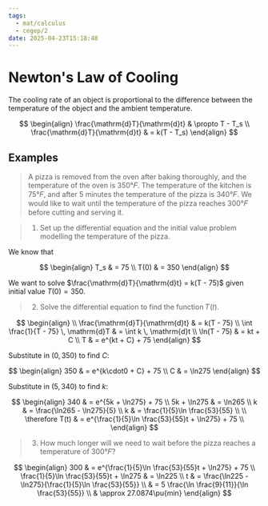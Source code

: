 ```yaml
---
tags:
  - mat/calculus
  - cegep/2
date: 2025-04-23T15:18:48
---
```


# Newton's Law of Cooling

The cooling rate of an object is proportional to the difference between the temperature of the object and the ambient temperature.

$$
\begin{align}
\frac{\mathrm{d}T}{\mathrm{d}t} & \propto T - T_s \\
\frac{\mathrm{d}T}{\mathrm{d}t} & = k(T - T_s)
\end{align}
$$

## Examples

> A pizza is removed from the oven after baking thoroughly, and the temperature of the oven is 350°𝐹. The temperature of the kitchen is 75°𝐹, and after 5 minutes the temperature of the pizza is 340°𝐹. We would like to wait until the temperature of the pizza reaches 300°𝐹 before cutting and serving it.

 > 1. Set up the differential equation and the initial value problem modelling the temperature of the pizza.

We know that

$$
\begin{align}
T_s & = 75 \\
T(0) & = 350
\end{align}
$$

We want to solve $\frac{\mathrm{d}T}{\mathrm{d}t} = k(T - 75)$ given initial value $T(0) = 350$.

> 2. Solve the differential equation to find the function 𝑇(𝑡).

$$
\begin{align} \\
\frac{\mathrm{d}T}{\mathrm{d}t} & = k(T - 75) \\
\int \frac{1}{T - 75} \, \mathrm{d}T & = \int k \, \mathrm{d}t \\
\ln(T - 75) & = kt + C \\
T & = e^{kt + C} + 75
\end{align}
$$

Substitute in $(0, 350)$ to find $C$:

$$
\begin{align}
350 & = e^{k\cdot0 + C} + 75 \\
C & = \ln275
\end{align}
$$

Substitute in $(5, 340)$ to find $k$:

$$
\begin{align}
340 & = e^{5k + \ln275} + 75 \\
5k + \ln275 & = \ln265 \\
k & = \frac{\ln265 - \ln275}{5} \\
k & = \frac{1}{5}\ln \frac{53}{55} \\
 \\
\therefore T(t) & = e^{\frac{1}{5}\ln \frac{53}{55}t + \ln275} + 75 \\
\end{align}
$$

> 3. How much longer will we need to wait before the pizza reaches a temperature of 300°𝐹?

$$
\begin{align}
300 & = e^{\frac{1}{5}\ln \frac{53}{55}t + \ln275} + 75 \\
\frac{1}{5}\ln \frac{53}{55}t + \ln275 & = \ln225 \\
t & = \frac{\ln225 - \ln275}{\frac{1}{5}\ln \frac{53}{55}} \\
 & = 5 \frac{\ln \frac{9}{11}}{\ln \frac{53}{55}} \\
 & \approx 27.0874\pu{min}
\end{align}
$$
